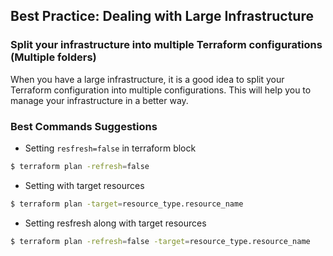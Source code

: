 ## Best Practice: Dealing with Large Infrastructure

### Split your infrastructure into multiple Terraform configurations (Multiple folders)

When you have a large infrastructure, it is a good idea to split your Terraform configuration into multiple configurations. This will help you to manage your infrastructure in a better way.

### Best Commands Suggestions

- Setting `resfresh=false` in terraform block
```bash
$ terraform plan -refresh=false
```
- Setting with target resources
```bash
$ terraform plan -target=resource_type.resource_name
```
- Setting resfresh along with target resources
```bash
$ terraform plan -refresh=false -target=resource_type.resource_name
```